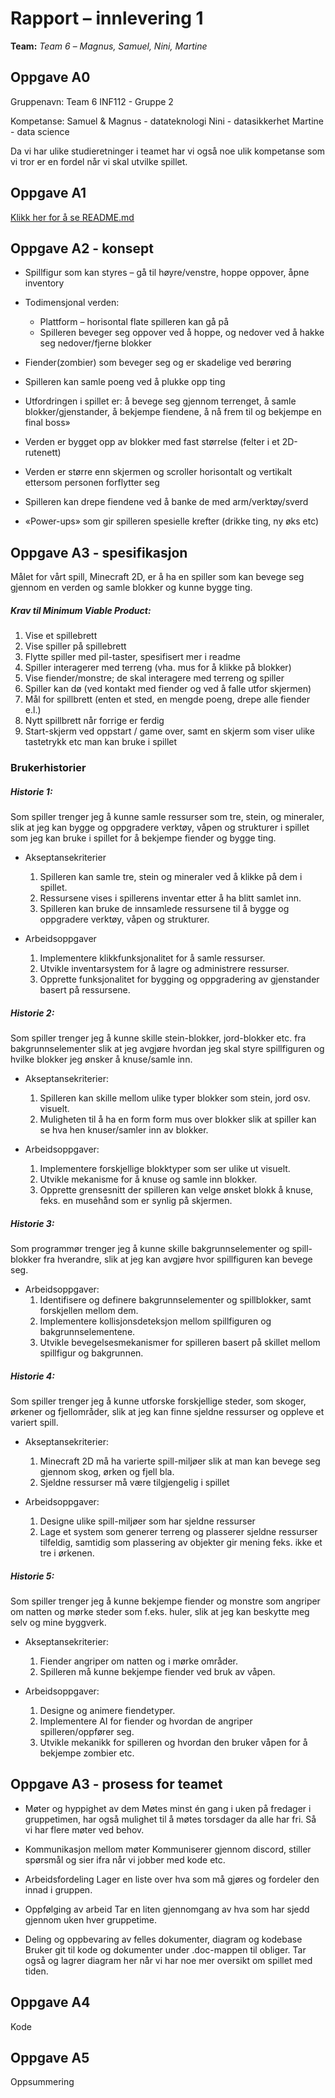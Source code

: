 # Rapport – innlevering 1
**Team:** *Team 6* – *Magnus, Samuel, Nini, Martine*

## Oppgave A0

Gruppenavn: Team 6
INF112 - Gruppe 2

Kompetanse: 
Samuel & Magnus - datateknologi
Nini - datasikkerhet
Martine - data science

Da vi har ulike studieretninger i teamet har  vi også noe ulik kompetanse som vi tror er en fordel når vi skal utvilke spillet.

## Oppgave A1

[Klikk her for å se README.md](../README.md)


## Oppgave A2 - konsept

* Spillfigur som kan styres – gå til høyre/venstre, hoppe oppover, åpne inventory
* Todimensjonal verden:
   * Plattform – horisontal flate spilleren kan gå på
   * Spilleren beveger seg oppover ved å hoppe, og nedover ved å hakke seg nedover/fjerne blokker
* Fiender(zombier) som beveger seg og er skadelige ved berøring
* Spilleren kan samle poeng ved å plukke opp ting
* Utfordringen i spillet er: å bevege seg gjennom terrenget, å samle blokker/gjenstander, å bekjempe fiendene, å nå frem til og bekjempe en final boss» 

* Verden er bygget opp av blokker med fast størrelse (felter i et 2D-rutenett)
* Verden er større enn skjermen og scroller horisontalt og vertikalt ettersom personen forflytter seg
* Spilleren kan drepe fiendene ved å banke de med arm/verktøy/sverd
* «Power-ups» som gir spilleren spesielle krefter (drikke ting, ny øks etc)

## Oppgave A3 - spesifikasjon

Målet for vårt spill, Minecraft 2D, er å ha en spiller som kan bevege seg gjennom en verden og samle blokker og kunne bygge ting. 

##### Krav til Minimum Viable Product:
1. Vise et spillebrett
2. Vise spiller på spillebrett
3. Flytte spiller med pil-taster, spesifisert mer i readme
4. Spiller interagerer med terreng (vha. mus for å klikke på blokker)
5. Vise fiender/monstre; de skal interagere med terreng og spiller
6. Spiller kan dø (ved kontakt med fiender og ved å falle utfor skjermen)
7. Mål for spillbrett (enten et sted, en mengde poeng, drepe alle fiender e.l.)
8. Nytt spillbrett når forrige er ferdig
9. Start-skjerm ved oppstart / game over, samt en skjerm som viser ulike tastetrykk etc man kan bruke i spillet

### Brukerhistorier

##### Historie 1:
Som spiller trenger jeg å kunne samle ressurser som tre, stein, og mineraler, slik at jeg kan bygge og oppgradere verktøy, våpen og strukturer i spillet som jeg kan bruke i spillet for å bekjempe fiender og bygge ting.
* Akseptansekriterier
   1. Spilleren kan samle tre, stein og mineraler ved å klikke på dem i spillet.
   2. Ressursene vises i spillerens inventar etter å ha blitt samlet inn.
   3. Spilleren kan bruke de innsamlede ressursene til å bygge og oppgradere verktøy, våpen og strukturer.

* Arbeidsoppgaver
   1. Implementere klikkfunksjonalitet for å samle ressurser.
   2. Utvikle inventarsystem for å lagre og administrere ressurser.
   3. Opprette funksjonalitet for bygging og oppgradering av gjenstander basert på ressursene.

##### Historie 2:
Som spiller trenger jeg å kunne skille stein-blokker, jord-blokker etc. fra bakgrunnselementer slik at jeg avgjøre hvordan jeg skal styre spillfiguren og hvilke blokker jeg ønsker å knuse/samle inn.

* Akseptansekriterier:
   1. Spilleren kan skille mellom ulike typer blokker som stein, jord osv. visuelt.
   2. Muligheten til å ha en form form mus over blokker slik at spiller kan se hva hen knuser/samler inn av blokker.

* Arbeidsoppgaver:
   1. Implementere forskjellige blokktyper som ser ulike ut visuelt.
   2. Utvikle mekanisme for å knuse og samle inn blokker.
   3. Opprette grensesnitt der spilleren kan velge ønsket blokk å knuse, feks. en musehånd som er synlig på skjermen.

##### Historie 3:
Som programmør trenger jeg å kunne skille bakgrunnselementer og spill-blokker fra hverandre, slik at jeg kan avgjøre hvor spillfiguren kan bevege seg.

* Arbeidsoppgaver:
   1. Identifisere og definere bakgrunnselementer og spillblokker, samt forskjellen mellom dem.
   2. Implementere kollisjonsdeteksjon mellom spillfiguren og bakgrunnselementene.
   3. Utvikle bevegelsesmekanismer for spilleren basert på skillet mellom spillfigur og bakgrunnen.

##### Historie 4:
Som spiller trenger jeg å kunne utforske forskjellige steder, som skoger, ørkener og fjellområder, slik at jeg kan finne sjeldne ressurser og oppleve et variert spill.

* Akseptansekriterier:
   1. Minecraft 2D må ha varierte spill-miljøer slik at man kan bevege seg gjennom skog, ørken og fjell bla. 
   2. Sjeldne ressurser må være tilgjengelig i spillet

* Arbeidsoppgaver:
   1. Designe ulike spill-miljøer som har sjeldne ressurser
   2. Lage et system som generer terreng og plasserer sjeldne ressurser tilfeldig, samtidig som plassering av objekter gir mening feks. ikke et tre i ørkenen. 


##### Historie 5:
Som spiller trenger jeg å kunne bekjempe fiender og monstre som angriper om natten og mørke steder som f.eks. huler, slik at jeg kan beskytte meg selv og mine byggverk.

* Akseptansekriterier:
   1. Fiender angriper om natten og i mørke områder.
   2. Spilleren må kunne bekjempe fiender ved bruk av våpen.

* Arbeidsoppgaver:
   1. Designe og animere fiendetyper.
   2. Implementere AI for fiender og hvordan de angriper spilleren/oppfører seg.
   3. Utvikle mekanikk for spilleren og hvordan den bruker våpen for å bekjempe zombier etc.


## Oppgave A3 - prosess for teamet
* Møter og hyppighet av dem
Møtes minst én gang i uken på fredager i gruppetimen, har også mulighet til å møtes torsdager da alle har fri. Så vi har flere møter ved behov.

* Kommunikasjon mellom møter
Kommuniserer gjennom discord, stiller spørsmål og sier ifra når vi jobber med kode etc. 

* Arbeidsfordeling
Lager en liste over hva som må gjøres og fordeler den innad i gruppen.

* Oppfølging av arbeid
Tar en liten gjennomgang av hva som har sjedd gjennom uken hver gruppetime. 

* Deling og oppbevaring av felles dokumenter, diagram og kodebase
Bruker git til kode og dokumenter under .doc-mappen til obliger. Tar også og lagrer diagram her når vi har noe mer oversikt om spillet med tiden. 

## Oppgave A4

Kode

## Oppgave A5
Oppsummering
